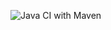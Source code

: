 ![Java CI with Maven](https://github.com/Sarahcvd/innlevering1Yatze/workflows/Java%20CI%20with%20Maven/badge.svg)